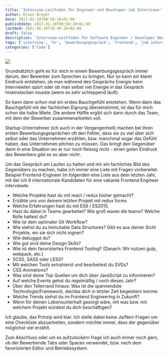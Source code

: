 ```yaml
---
title: 'Interview-Leitfaden für Engineer und Developer Job Interviews'
author: Klaus Breyer
date: 2017-01-18T08:58:10+01:00
publishdate: 2017-01-18T08:58:10+01:00
lastmod: 2021-06-29T10:40:26+02:00
draft: false
description: 'Interview-Leitfaden für Software Engineer / Developer Bewerbungsgespräche'
tags: ['interview', 'hr', 'bewerbungsgespräch', 'frontend', 'job interview']
categories: ['Code']
---
```

![](2017-01-18-bewerbungsfragen.jpg)

Grundsätzlich geht es für mich in einem Bewerbungsgespräch immer darum, den Bewerber zum Sprechen zu bringen. Nur so kann ein klarer Eindruck entstehen, ob man während des Gesprächs Energie beim Interviewten spürt oder ob man selbst viel Energie in das Gespräch hineinstecken musste (wenn es sehr schleppend läuft).

So kann dann schon mal ein erstes Bauchgefühl entstehen. Wenn dann das Bauchgefühl mit der fachlichen Eignung übereinstimmt, ist das für mich schon die halbe Miete. Die andere Hälfte ergibt sich dann durch das Team, mit dem der Bewerber zusammenarbeiten soll.

Startup-Unternehmer (ich auch in der Vergangenheit) machen bei ihren ersten Bewerbungsgesprächen oft den Fehler, dass sie zu viel über sich selbst oder das Unternehmen erzählen, bzw. manchmal sogar das Gefühl haben, das Unternehmen pitchen zu müssen. Das bringt den Gegenüber dann in eine Situation wo er nur noch fleissig nickt - einen guten Eindruck des Bewerbers gibt es so aber nicht.

Um das Gespräch am Laufen zu halten und mir ein fachliches Bild des Gegenübers zu machen, habe ich immer eine Liste mit Fragen vorbereitet.
 Beispiel Frontend-Engineer
Im folgenden eine Liste aus dem letzten Jahr, mit der ich 9 internationale Kandidaten für eine vakante Frontend Engineer interviewte.
- Welche Projekte hast du mit react / redux bisher gemacht?
- Erzähle uns von deinem letzten Projekt mit redux forms
- Welche Erfahrungen hast du mit ES6 / ES2015.
- Hast du dabei in Teams gearbeitet? Wie groß waren die teams? Welche Rolle hattest du?
- Wie ist dein optimaler Git Workflow?
- Wie stehst du zu Immutable Data Structures? Gibt es aus deiner Sicht Projekte, wo sie sich nicht eignen?
- Wie debuggst du?
- Wie gut sind deine Design Skills?
- Wie ist dein favorisiertes Frontend Tooling? (Danach: Wir nutzen gulp, webpack, etc.)
- SCSS, SASS oder LESS?
- Mit welchen Tools extrahierst und bearbeitest du SVGs?
- CSS Animations?
- Was sind deine Top Quellen um dich über JavaScript zu informieren?
- Auf welche Events gehst du regelmäßig / noch dieses Jahr?
- Über den Tellerrand hinaus: Was ist die spannendste Technologie/Framework, die/das dich in letzter Zeit begeistern konnte.
- Welche Trends siehst du im Frontend Engineering in Zukunft?
- Wenn für deinen Lebensunterhalt gesorgt wäre, mit was bzw. mit welchem Projekt würdest du dich beschäftigen?



Ich glaube, das Prinzip wird klar: Ich stelle dabei keine Ja/Nein Fragen um eine Checkliste abzuarbeiten, sondern möchte immer, dass der gegenüber möglichst viel erzählt.

Zum Abschluss oder um es aufzulockern frage ich auch immer noch gern, ob der Bewerbende Tabs oder Spaces verwendet, bzw. nach dem favorisierten Editor und Betriebssystem.

